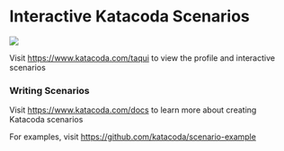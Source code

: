 # Interactive Katacoda Scenarios

[![](http://shields.katacoda.com/katacoda/taqui/count.svg)](https://www.katacoda.com/taqui "Get your profile on Katacoda.com")

Visit https://www.katacoda.com/taqui to view the profile and interactive scenarios

### Writing Scenarios
Visit https://www.katacoda.com/docs to learn more about creating Katacoda scenarios

For examples, visit https://github.com/katacoda/scenario-example
